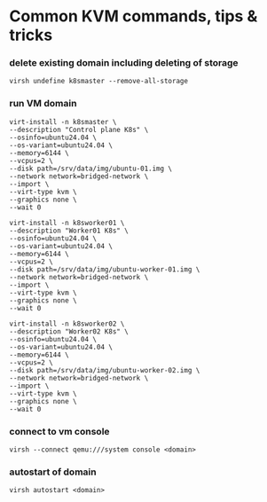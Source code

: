 # Common KVM commands, tips & tricks

### delete existing domain including deleting of storage 
```
virsh undefine k8smaster --remove-all-storage
```

### run VM domain
```
virt-install -n k8smaster \
--description "Control plane K8s" \
--osinfo=ubuntu24.04 \
--os-variant=ubuntu24.04 \
--memory=6144 \
--vcpus=2 \
--disk path=/srv/data/img/ubuntu-01.img \
--network network=bridged-network \
--import \
--virt-type kvm \
--graphics none \
--wait 0

virt-install -n k8sworker01 \
--description "Worker01 K8s" \
--osinfo=ubuntu24.04 \
--os-variant=ubuntu24.04 \
--memory=6144 \
--vcpus=2 \
--disk path=/srv/data/img/ubuntu-worker-01.img \
--network network=bridged-network \
--import \
--virt-type kvm \
--graphics none \
--wait 0

virt-install -n k8sworker02 \
--description "Worker02 K8s" \
--osinfo=ubuntu24.04 \
--os-variant=ubuntu24.04 \
--memory=6144 \
--vcpus=2 \
--disk path=/srv/data/img/ubuntu-worker-02.img \
--network network=bridged-network \
--import \
--virt-type kvm \
--graphics none \
--wait 0
```

### connect to vm console
```
virsh --connect qemu:///system console <domain>
```

### autostart of domain
```
virsh autostart <domain>
```
